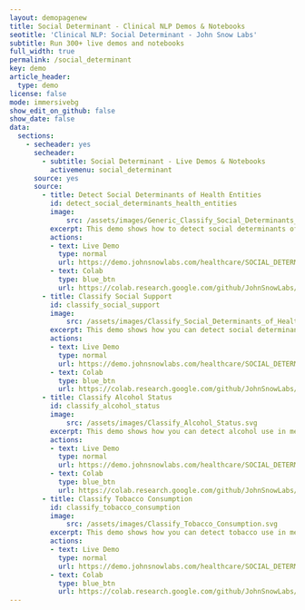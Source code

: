```yaml
---
layout: demopagenew
title: Social Determinant - Clinical NLP Demos & Notebooks
seotitle: 'Clinical NLP: Social Determinant - John Snow Labs'
subtitle: Run 300+ live demos and notebooks
full_width: true
permalink: /social_determinant
key: demo
article_header:
  type: demo
license: false
mode: immersivebg
show_edit_on_github: false
show_date: false
data:
  sections:  
    - secheader: yes
      secheader:
        - subtitle: Social Determinant - Live Demos & Notebooks
          activemenu: social_determinant
      source: yes
      source:
        - title: Detect Social Determinants of Health Entities 
          id: detect_social_determinants_health_entities         
          image: 
              src: /assets/images/Generic_Classify_Social_Determinants_of_Health.svg
          excerpt: This demo shows how to detect social determinants of health in medical text using Spark NLP Healthcare NER models.
          actions:
          - text: Live Demo
            type: normal
            url: https://demo.johnsnowlabs.com/healthcare/SOCIAL_DETERMINANT_NER/
          - text: Colab
            type: blue_btn
            url: https://colab.research.google.com/github/JohnSnowLabs/spark-nlp-workshop/blob/master/tutorials/streamlit_notebooks/healthcare/SOCIAL_DETERMINANT_NER.ipynb
        - title: Classify Social Support 
          id: classify_social_support         
          image: 
              src: /assets/images/Classify_Social_Determinants_of_Health.svg
          excerpt: This demo shows how you can detect social determinants of health in medical text using Spark NLP Healthcare Sequence Classification models.
          actions:
          - text: Live Demo
            type: normal
            url: https://demo.johnsnowlabs.com/healthcare/SOCIAL_DETERMINANT_CLASSIFICATION/
          - text: Colab
            type: blue_btn
            url: https://colab.research.google.com/github/JohnSnowLabs/spark-nlp-workshop/blob/master/tutorials/streamlit_notebooks/healthcare/SOCIAL_DETERMINANT.ipynb                
        - title: Classify Alcohol Status    
          id: classify_alcohol_status         
          image: 
              src: /assets/images/Classify_Alcohol_Status.svg
          excerpt: This demo shows how you can detect alcohol use in medical text using Spark NLP Healthcare Generic Classification model.
          actions:
          - text: Live Demo
            type: normal
            url: https://demo.johnsnowlabs.com/healthcare/SOCIAL_DETERMINANT_ALCOHOL/
          - text: Colab
            type: blue_btn
            url: https://colab.research.google.com/github/JohnSnowLabs/spark-nlp-workshop/blob/master/tutorials/streamlit_notebooks/healthcare/SOCIAL_DETERMINANT_CLASSIFICATION.ipynb
        - title: Classify Tobacco Consumption
          id: classify_tobacco_consumption         
          image: 
              src: /assets/images/Classify_Tobacco_Consumption.svg
          excerpt: This demo shows how you can detect tobacco use in medical text using Spark NLP Healthcare Generic Classification model.
          actions:
          - text: Live Demo
            type: normal
            url: https://demo.johnsnowlabs.com/healthcare/SOCIAL_DETERMINANT_TOBACCO/
          - text: Colab
            type: blue_btn
            url: https://colab.research.google.com/github/JohnSnowLabs/spark-nlp-workshop/blob/master/tutorials/streamlit_notebooks/healthcare/SOCIAL_DETERMINANT_CLASSIFICATION.ipynb
---
```

